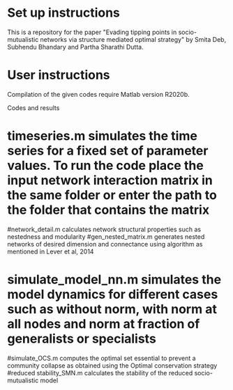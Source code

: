 # Set up instructions
This is a repository for the paper "Evading tipping points in socio-mutualistic networks via structure mediated optimal strategy" by  Smita Deb, Subhendu Bhandary and Partha Sharathi Dutta.
# User instructions
Compilation of the given codes require Matlab version R2020b.

Codes and results
# timeseries.m simulates the time series for a fixed set of parameter values. To run the code place the input network interaction matrix in the same folder or enter the path to the folder that contains the matrix
#network_detail.m calculates network structural properties such as nestedness and modularity
#gen_nested_matrix.m generates nested networks of desired dimension and connectance using algorithm as mentioned in Lever et al, 2014
# simulate_model_nn.m simulates the model dynamics for different cases such as without norm, with norm at all nodes and norm at fraction of generalists or specialists
#simulate_OCS.m computes the optimal set essential to prevent a community collapse as obtained using the Optimal conservation strategy
#reduced stability_SMN.m calculates the stability of the reduced socio-mutualistic model
